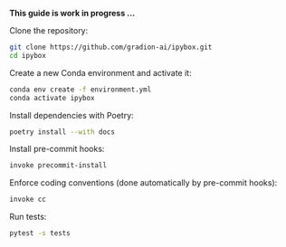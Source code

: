 **This guide is work in progress ...**

Clone the repository:

```bash
git clone https://github.com/gradion-ai/ipybox.git
cd ipybox
```

Create a new Conda environment and activate it:

```bash
conda env create -f environment.yml
conda activate ipybox
```

Install dependencies with Poetry:

```bash
poetry install --with docs
```

Install pre-commit hooks:

```bash
invoke precommit-install
```

Enforce coding conventions (done automatically by pre-commit hooks):

```bash
invoke cc
```

Run tests:

```bash
pytest -s tests
```
